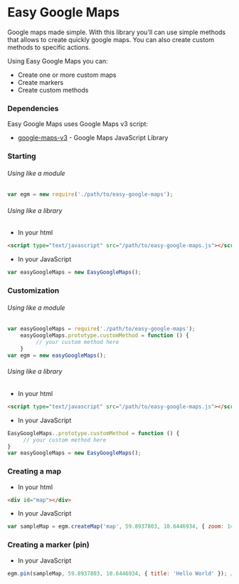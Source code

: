 # Easy Google Maps

Google maps made simple.
With this library you'll can use simple methods that allows to create quickly google maps. You can also create custom methods to specific actions.

Using Easy Google Maps you can:
  - Create one or more custom maps
  - Create markers
  - Create custom methods

### Dependencies

Easy Google Maps uses Google Maps v3 script:

* [google-maps-v3] - Google Maps JavaScript Library

### Starting

###### Using like a module

```js
var egm = new require('./path/to/easy-google-maps');
```
###### Using like a library
* In your html
```html
<script type="text/javascript" src="/path/to/easy-google-maps.js"></script>
```
* In your JavaScript
```js
var easyGoogleMaps = new EasyGoogleMaps();
```

### Customization
###### Using like a module

```js
var easyGoogleMaps = require('./path/to/easy-google-maps');
    easyGoogleMaps.prototype.customMethod = function () {
         // your custom method here
    }
var egm = new easyGoogleMaps();
```

###### Using like a library
* In your html
```html
<script type="text/javascript" src="/path/to/easy-google-maps.js"></script>
```
* In your JavaScript
```js
EasyGoogleMaps..prototype.customMethod = function () {
     // your custom method here
}
var easyGoogleMaps = new EasyGoogleMaps();
```

### Creating a map
* In your html
```html
<div id="map"></div>    
```
* In your JavaScript
```js
var sampleMap = egm.createMap('map', 59.8937803, 10.6446934, { zoom: 14 }); // id, latitude, longitude, options (optional)
```

### Creating a marker (pin)
* In your JavaScript
```js
egm.pin(sampleMap, 59.8937803, 10.6446934, { title: 'Hello World' }); // map, latitude, longitude, options  (optional)
```


   [google-maps-v3]: <https://developers.google.com/maps/documentation/javascript/libraries>